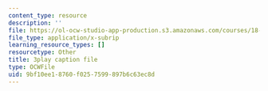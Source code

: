 ```yaml
---
content_type: resource
description: ''
file: https://ol-ocw-studio-app-production.s3.amazonaws.com/courses/18-086-mathematical-methods-for-engineers-ii-spring-2006/9bf10ee18760f0257599897b6c63ec8d_S6dw885-SZI.srt
file_type: application/x-subrip
learning_resource_types: []
resourcetype: Other
title: 3play caption file
type: OCWFile
uid: 9bf10ee1-8760-f025-7599-897b6c63ec8d
---
```

